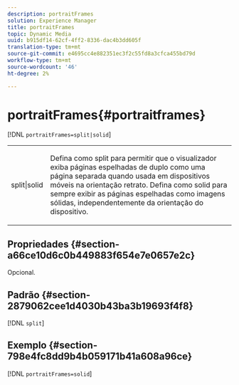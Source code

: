 ```yaml
---
description: portraitFrames
solution: Experience Manager
title: portraitFrames
topic: Dynamic Media
uuid: b915df14-62cf-4ff2-8336-dac4b3dd605f
translation-type: tm+mt
source-git-commit: e4695cc4e882351ec3f2c55fd8a3cfca455bd79d
workflow-type: tm+mt
source-wordcount: '46'
ht-degree: 2%

---
```



# portraitFrames{#portraitframes}

[!DNL `portraitFrames=split|solid`]

<table id="table_1D425B7685D448459CD3FE8D683C813C"> 
 <tbody> 
  <tr> 
   <td colname="col1"> <p> <span class="codeph"> split|solid</span> </p> </td> 
   <td colname="col2"> <p>Defina como <span class="codeph"> split</span> para permitir que o visualizador exiba páginas espelhadas de duplo como uma página separada quando usada em dispositivos móveis na orientação retrato. Defina como <span class="codeph"> solid</span> para sempre exibir as páginas espelhadas como imagens sólidas, independentemente da orientação do dispositivo. </p> </td> 
  </tr> 
 </tbody> 
</table>

## Propriedades {#section-a66ce10d6c0b449883f654e7e0657e2c}

Opcional.

## Padrão {#section-2879062cee1d4030b43ba3b19693f4f8}

[!DNL `split`]

## Exemplo {#section-798e4fc8dd9b4b059171b41a608a96ce}

[!DNL `portraitFrames=solid`]
